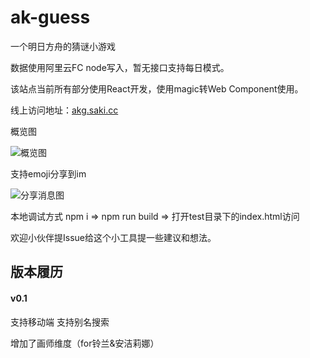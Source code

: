 # ak-guess
一个明日方舟的猜谜小游戏

数据使用阿里云FC node写入，暂无接口支持每日模式。

该站点当前所有部分使用React开发，使用magic转Web Component使用。

线上访问地址：[akg.saki.cc](http://akg.saki.cc)

概览图

![概览图](https://github.com/lie5860/ak-guess/blob/main/image/overview.png?raw=true)

支持emoji分享到im

![分享消息图](https://github.com/lie5860/ak-guess/blob/main/image/message.png?raw=true)

本地调试方式 npm i => npm run build => 打开test目录下的index.html访问

欢迎小伙伴提Issue给这个小工具提一些建议和想法。

## 版本履历

#### v0.1
支持移动端 支持别名搜索

增加了画师维度（for铃兰&安洁莉娜）
